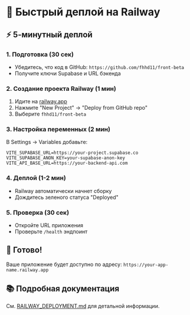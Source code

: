 # 🚀 Быстрый деплой на Railway

## ⚡ 5-минутный деплой

### 1. Подготовка (30 сек)
- Убедитесь, что код в GitHub: `https://github.com/fhhd11/front-beta`
- Получите ключи Supabase и URL бэкенда

### 2. Создание проекта Railway (1 мин)
1. Идите на [railway.app](https://railway.app)
2. Нажмите "New Project" → "Deploy from GitHub repo"
3. Выберите `fhhd11/front-beta`

### 3. Настройка переменных (2 мин)
В Settings → Variables добавьте:
```
VITE_SUPABASE_URL=https://your-project.supabase.co
VITE_SUPABASE_ANON_KEY=your-supabase-anon-key
VITE_API_BASE_URL=https://your-backend-api.com
```

### 4. Деплой (1-2 мин)
- Railway автоматически начнет сборку
- Дождитесь зеленого статуса "Deployed"

### 5. Проверка (30 сек)
- Откройте URL приложения
- Проверьте `/health` эндпоинт

## 🎯 Готово!

Ваше приложение будет доступно по адресу:
`https://your-app-name.railway.app`

## 📚 Подробная документация
См. [RAILWAY_DEPLOYMENT.md](./RAILWAY_DEPLOYMENT.md) для детальной информации.
